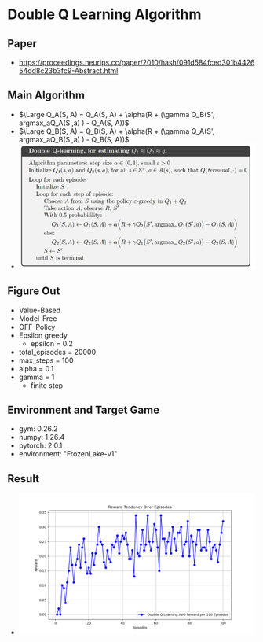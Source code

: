 # Double Q Learning Algorithm
## Paper
* https://proceedings.neurips.cc/paper/2010/hash/091d584fced301b442654dd8c23b3fc9-Abstract.html
## Main Algorithm
* $\Large Q_A(S, A) = Q_A(S, A) + \alpha(R + (\gamma Q_B(S', argmax_aQ_A(S',a) ) - Q_A(S, A))$
* $\Large Q_B(S, A) = Q_B(S, A) + \alpha(R + (\gamma Q_A(S', argmax_aQ_B(S',a) ) - Q_B(S, A))$
* ![DoubleQL-Algorithm](double_qlearning.jpg)
## Figure Out
* Value-Based
* Model-Free
* OFF-Policy
* Epsilon greedy
  * epsilon = 0.2
* total_episodes = 20000
* max_steps = 100
* alpha = 0.1
* gamma = 1
  * finite step
## Environment and Target Game
* gym: 0.26.2
* numpy: 1.26.4 
* pytorch: 2.0.1 
* environment: "FrozenLake-v1"
## Result
* ![EXPSARSA](DoubleQLearning_reward_plot.png)
